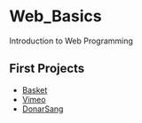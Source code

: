 # Web_Basics
Introduction to Web Programming
## First Projects
- [Basket](https://github.com/oscarjuly23/Java_Basics/tree/main/Arrays_I)
- [Vimeo](https://github.com/oscarjuly23/Java_Basics/tree/main/FOR_Basics)
- [DonarSang](https://github.com/oscarjuly23/Java_Basics/tree/main/FOR_String)
